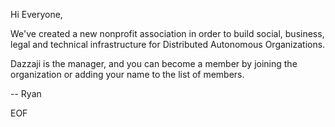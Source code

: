 Hi Everyone,

We've created a new nonprofit association in order to build social, business,
legal and technical infrastructure for Distributed Autonomous Organizations.

Dazzaji is the manager, and you can become a member by joining the organization 
or adding your name to the list of members.

--
Ryan

EOF
